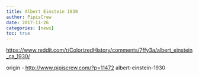 ```yaml
---
title: Albert Einstein 1930
author: PipisCrew
date: 2017-11-26
categories: [news]
toc: true
---
```


https://www.reddit.com/r/ColorizedHistory/comments/7ffy3a/albert_einstein_ca_1930/

origin - http://www.pipiscrew.com/?p=11472 albert-einstein-1930